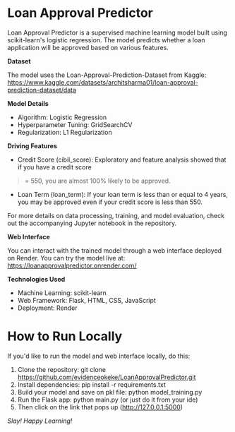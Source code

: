 # Loan Approval Predictor

Loan Approval Predictor is a supervised machine learning model built using scikit-learn's 
logistic regression. The model predicts whether a loan application will be approved based on
various features.

**Dataset**

The model uses the Loan-Approval-Prediction-Dataset from Kaggle: https://www.kaggle.com/datasets/architsharma01/loan-approval-prediction-dataset/data

**Model Details**
* Algorithm: Logistic Regression
* Hyperparameter Tuning: GridSearchCV
* Regularization: L1 Regularization

**Driving Features**
* Credit Score (cibil_score): Exploratory and feature analysis showed that if you have a credit score
 >= 550, you are almost 100% likely to be approved.
* Loan Term (loan_term): If your loan term is less than or equal to 4 years, you may be approved
  even if your credit score is less than 550.

For more details on data processing, training, and model evaluation, check out the accompanying
Jupyter notebook in the repository.

**Web Interface**

You can interact with the trained model through a web interface deployed on Render. You can
try the model live at: https://loanapprovalpredictor.onrender.com/

**Technologies Used**
* Machine Learning: scikit-learn
* Web Framework: Flask, HTML, CSS, JavaScript
* Deployment: Render



# How to Run Locally

If you'd like to run the model and web interface locally, do this:
1. Clone the repository: git clone https://github.com/evidenceokeke/LoanApprovalPredictor.git
2. Install dependencies: pip install -r requirements.txt
3. Build your model and save on pkl file: python model_training.py
4. Run the Flask app: python main.py (or just do it from your ide)
5. Then click on the link that pops up (http://127.0.0.1:5000)

*Slay! Happy Learning!*
